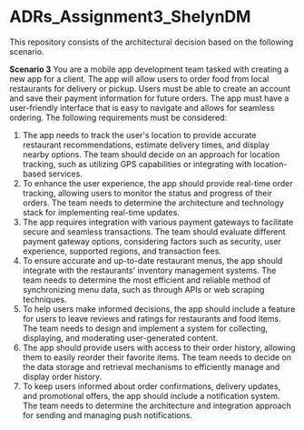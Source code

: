 # ADRs_Assignment3_ShelynDM

This repository consists of the architectural decision based on the following scenario.

**Scenario 3**
You are a mobile app development team tasked with creating a new app for a client. The app will allow users to order food from local restaurants for delivery or pickup. Users must be able to create an account and save their payment information for future orders. The app must have a user-friendly interface that is easy to navigate and allows for seamless ordering. The following requirements must be considered:

1. The app needs to track the user's location to provide accurate restaurant recommendations, estimate delivery times, and display nearby options. The team should decide on an approach for location tracking, such as utilizing GPS capabilities or integrating with location-based services.
2. To enhance the user experience, the app should provide real-time order tracking, allowing users to monitor the status and progress of their orders. The team needs to determine the architecture and technology stack for implementing real-time updates.
3. The app requires integration with various payment gateways to facilitate secure and seamless transactions. The team should evaluate different payment gateway options, considering factors such as security, user experience, supported regions, and transaction fees.
4. To ensure accurate and up-to-date restaurant menus, the app should integrate with the restaurants' inventory management systems. The team needs to determine the most efficient and reliable method of synchronizing menu data, such as through APIs or web scraping techniques.
5. To help users make informed decisions, the app should include a feature for users to leave reviews and ratings for restaurants and food items. The team needs to design and implement a system for collecting, displaying, and moderating user-generated content.
6. The app should provide users with access to their order history, allowing them to easily reorder their favorite items. The team needs to decide on the data storage and retrieval mechanisms to efficiently manage and display order history.
7. To keep users informed about order confirmations, delivery updates, and promotional offers, the app should include a notification system. The team needs to determine the architecture and integration approach for sending and managing push notifications.
